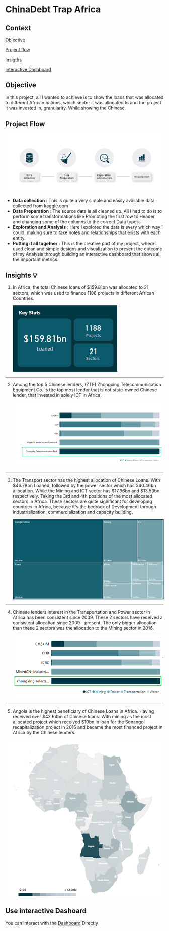 # ChinaDebt Trap Africa

## Context
[Objective](https://github.com/Driplytics/China-Debt-Trap-Africa-/blob/main/README.md#objective)

[Project flow](https://github.com/Driplytics/China-Debt-Trap-Africa-/blob/main/README.md#project-flow)

[Insigths](https://github.com/Driplytics/China-Debt-Trap-Africa-/blob/main/README.md#insights-bulb)

[Interactive Dashboard](https://github.com/Driplytics/China-Debt-Trap-Africa-/blob/main/README.md#use-interactive-dashoard)

## Objective
 In this project, all I wanted to achieve is to show the loans that was allocated to different African nations, which sector it was allocated to and the project it was invested in,  granularity. While showing the Chinese.
 
 ## Project Flow
 ![Project flow](https://github.com/Driplytics/China-Debt-Trap-Africa-/blob/main/China%20DebtArtboard%201Project%20flow.png)
 + **Data collection** : This is quite a very simple and easily available data collected from kaggle.com
 + **Data Preparation** : The source data is all cleaned up. All I had to do is to perform some transformations like Promoting the first row to Header, and changing some of the columns to the correct Data types.
 + **Exploration and Analysis** : Here I explored the data is every which way I could, making sure to take notes and relationships that exists with each entity. 
 + **Putting it all together** : This is the creative part of my project, where I used clean and simple designs and visualization to present the outcome of my Analysis through building an interactive dashboard that shows all the important metrics. 
 
 ## Insights :bulb: 
 1. In Africa, the total Chinese loans of $159.81bn was allocated to 21 sectors, which was used to finance 1188 projects in different African Countries. 
    
      ![Stats](https://github.com/Driplytics/China-Debt-Trap-Africa-/blob/main/Key%20Stats.png)
  ---
 2. Among the top 5 Chinese lenders, (ZTE) Zhongxing Telecommunication Equipment Co. is the top most lender that is not state-owned Chinese lender, that invested in solely ICT in Africa.
  
     ![Lenders](https://github.com/Driplytics/China-Debt-Trap-Africa-/blob/main/ZTE%20lender.png)
---  
       
         
3. The Transport sector has the highest allocation of Chinese Loans. With $46.78bn Loaned, followed by the power sector which has $40.46bn allocation. While the Mining and ICT sector has $17.96bn and $13.53bn respectively. Taking the 3rd and 4th positions of the most allocated sectors in Africa. These sectors are quite significant for developing countries in Africa, because it's the bedrock of Development through industrialization, commercialization and capacity building. 

   ![Allocation by sector](https://github.com/Driplytics/China-Debt-Trap-Africa-/blob/main/Sector%20allocation.png)
 
    
---      
 4. Chinese lenders interest in the Transportation and Power sector in Africa has been consistent since 2009. These 2 sectors have received a consistent allocation since 2009 - present. The only bigger allocation than these 2 sectors was the allocation to the Mining sector in 2016.
 
    ![Allocation flow](https://github.com/Driplytics/China-Debt-Trap-Africa-/blob/main/China%20DebtArtboard%201ZTE%20Lender.png)
  
   ---

 5. Angola is the highest beneficiary of Chinese Loans in Africa. Having received over $42.64bn of Chinese loans. With  mining as the most allocated project which received $10bn in loan for the Sonangol recapitalization project in 2016 and became the most financed project in Africa by the Chinese lenders.
 
   ![Map](https://github.com/Driplytics/China-Debt-Trap-Africa-/blob/main/Map.png)
   
   
## Use interactive Dashoard   
You can interact with the [Dashboard](https://app.powerbi.com/view?r=eyJrIjoiZWY4NzdjYjMtOGQ1NC00NGU2LTk2OTktMmRjYjNhYjIxY2EyIiwidCI6Ijk4ZWE2YjRiLWUwYjEtNGUwNi1hMDUxLTlhYzEwNWI0NTkzNCJ9&embedImagePlaceholder=true)  Directly
